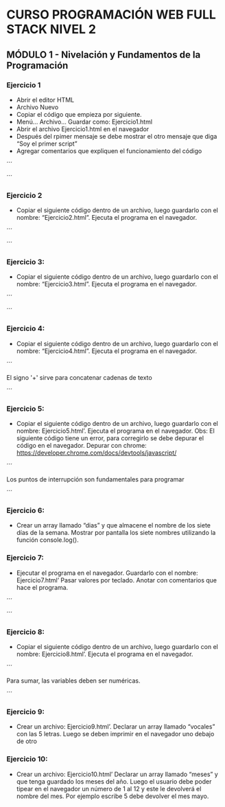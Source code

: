 # CURSO PROGRAMACIÓN WEB FULL STACK NIVEL 2
## MÓDULO 1 - Nivelación y Fundamentos de la Programación

### Ejercicio 1
- Abrir el editor HTML
- Archivo Nuevo
- Copiar el código que empieza por <!DOCTYPE html> siguiente.
- Menú… Archivo… Guardar como: Ejercicio1.html
- Abrir el archivo Ejercicio1.html en el navegador
- Después del rpimer mensaje se debe mostrar el otro mensaje que diga “Soy el primer script”
- Agregar comentarios que expliquen el funcionamiento del código

´´´<!DOCTYPE html>
<html>
<head>
<title>Ejercicio 1 </title>
</head>
<body>
<script>
document.writeln("Hola Mundo!");
</script>
</body>
</html>
´´´

### Ejercicio 2
-  Copiar el siguiente código dentro de un archivo, luego guardarlo con el nombre: 
“Ejercicio2.html”. Ejecuta el programa en el navegador.

´´´ 
<!DOCTYPE html>
<html>
<body>
<script>
let A, B;
A = 9;
B = 7;
resultado = A + B;
alert (`La suma de A+B es: ${resultado} ` );
alert (`La diferencia de A-B es: ${A-B} ` );
alert (`La multiplicación de AxB es: ${A*B} ` );
alert (`La división de A/B es: ${resultado=A/B} ` );
</script>
</body>
</html>
´´´

### Ejercicio 3:
- Copiar el siguiente código dentro de un archivo, luego guardarlo con el nombre:
“Ejercicio3.html”. Ejecuta el programa en el navegador.

´´´ 
<!DOCTYPE html>
<html>
<body>
<script>
let num1=0;
let num2=0;
num1 = num1 + 3;
num2 = num2 + 7;
alert (`El primer numero ahora es ${num1} `);
alert (`El segundo numero ahora es ${num2} ` );
</script>
</body>
</html>
´´´

### Ejercicio 4:
- Copiar el siguiente código dentro de un archivo, luego guardarlo con el nombre:
“Ejercicio4.html”. Ejecuta el programa en el navegador.

´´´
<html>
<body>
<script type="text/javascript">
const A = "Hola";
let B = " mundo!";
document.write("Constante A contiene " + A );
document.write("</br>");
document.write("Variable B contiene " + B );
document.write("</br>");
document.write(A + B );
</script>
<p>El signo '+' sirve para concatenar cadenas de texto</p>
</body>
</html>
´´´

### Ejercicio 5:
- Copiar el siguiente código dentro de un archivo, luego guardarlo con el nombre:
Ejercicio5.html’. Ejecuta el programa en el navegador.
Obs: El siguiente código tiene un error, para corregirlo se debe depurar el código en el
navegador.
Depurar con chrome: https://developer.chrome.com/docs/devtools/javascript/

´´´
<!DOCTYPE html>
<html><body>
<script type="text/javascript">
let a, b;
a = 3; b = 7;
resultado = a * b;
document.write(`Variable a contiene ${a} <br> ` );
document.write(`Variable b contiene ${b} <br> ` );
document.write(`El producto de a por b es ${result} `);
</script>
<p>Los puntos de interrupción son fundamentales para programar</p>
</body>
</html>
´´´

### Ejercicio 6:
- Crear un array llamado “dias” y que almacene el nombre de los siete días de la semana.
Mostrar por pantalla los siete nombres utilizando la función console.log().

### Ejercicio 7:
- Ejecutar el programa en el navegador. Guardarlo con el nombre: Ejercicio7.html’ Pasar
valores por teclado. Anotar con comentarios que hace el programa.

´´´
<!DOCTYPE html>
<html>
<body>
<script>
let dato, resultado;
val1 = window.prompt("Introduce tu nombre", "...");
val2 = window.prompt("Introduce tu apellido", "...");
resultado = `Concatenado tu nombre y apellido es: ${val1} ${val2} ` ;
document.write(resultado);
</script>
</body>
</html>
´´´

### Ejercicio 8: 
- Copiar el siguiente código dentro de un archivo, luego guardarlo con el nombre:
Ejercicio8.html’. Ejecuta el programa en el navegador.

´´´
<!DOCTYPE html>
<html>
<head><meta charset="utf-8"></head>
<body>
<script>
let val1, val2, num1, num2;
val1 = window.prompt("Introduce primer número ?", "0");
num1 = parseInt(val1); // El método parseInt analiza un valor como una
cadena y devuelve el primer entero.
https://www.w3schools.com/jsref/jsref_parseint.asp
val2 = window.prompt("Introduce segundo número ?", "0");
num2 = parseInt(val2);
let resultado = num1 + num2;
document.write(`<br/> <br/> La suma es ${resultado} ` );
</script>
<p>Para sumar, las variables deben ser numéricas.</p>
</body>
</html>
´´´

### Ejercicio 9:
- Crear un archivo: Ejercicio9.html’. Declarar un array llamado “vocales” con las 5 letras.
Luego se deben imprimir en el navegador uno debajo de otro

### Ejercicio 10:
- Crear un archivo: Ejercicio10.html’ Declarar un array llamado “meses” y que tenga
guardado los meses del año. Luego el usuario debe poder tipear en el navegador un
número de 1 al 12 y este le devolverá el nombre del mes. Por ejemplo escribe 5 debe
devolver el mes mayo.
